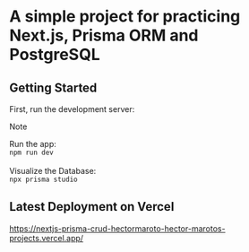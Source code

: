 
<h1>A simple project for practicing Next.js, Prisma ORM and PostgreSQL</h1>

## Getting Started

First, run the development server:

> [!NOTE]
> Run the app:
> <br>
> ```npm run dev```
> <br>
> <br>
> Visualize the Database:
> <br>
> ```npx prisma studio```


## Latest Deployment on Vercel
https://nextjs-prisma-crud-hectormaroto-hector-marotos-projects.vercel.app/
